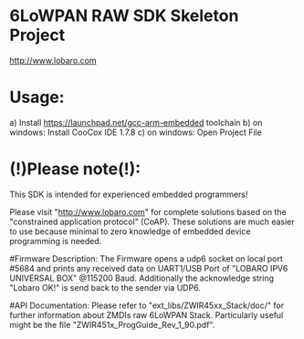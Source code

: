 # 6LoWPAN RAW SDK Skeleton Project 
http://www.lobaro.com

# Usage:
a) Install https://launchpad.net/gcc-arm-embedded toolchain
b) on windows: Install CooCox IDE 1.7.8
c) on windows: Open Project File

# (!)Please note(!):
This SDK is intended for experienced embedded programmers!

Please visit "http://www.lobaro.com" for complete solutions based on the
"constrained application protocol" (CoAP). These solutions are much easier
to use because minimal to zero knowledge of embedded device programming is needed.
  
#Firmware Description:
The Firmware opens a udp6 socket on local port #5684 and prints any received
data on UART1/USB Port of "LOBARO IPV6 UNIVERSAL BOX" @115200 Baud.
Additionally the acknowledge string "Lobaro OK!" is send back to the sender via UDP6.
  
#API Documentation:
Please refer to "ext_libs/ZWIR45xx_Stack/doc/" for further information
about ZMDIs raw 6LoWPAN Stack. Particularly useful might be the file
"ZWIR451x_ProgGuide_Rev_1_90.pdf".

